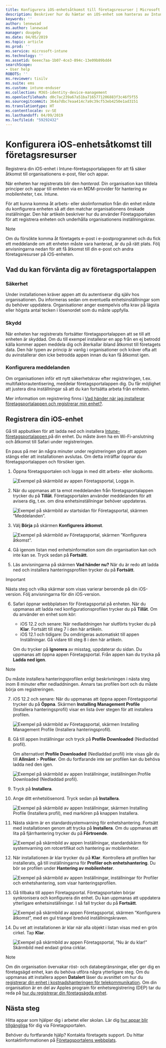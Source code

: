 ```yaml
---
title: Konfigurera iOS-enhetsåtkomst till företagsresurser | Microsoft Docs
description: Beskriver hur du hämtar en iOS-enhet som hanteras av Intune
keywords: ''
author: lenewsad
ms.author: lanewsad
manager: dougeby
ms.date: 04/05/2019
ms.topic: article
ms.prod: ''
ms.service: microsoft-intune
ms.technology: ''
ms.assetid: 6eeec7aa-1b07-4ce3-894c-13e09b89bdd4
searchScope:
- User help
ROBOTS: ''
ms.reviewer: tisilv
ms.suite: ems
ms.custom: intune-enduser
ms.collection: M365-identity-device-management
ms.openlocfilehash: d0c7ac239a67a51ba7165771206883f3c46f5f55
ms.sourcegitcommit: 364a7dbc7eaa414c7a9c39cf53eb4250e1ad3151
ms.translationtype: HT
ms.contentlocale: sv-SE
ms.lasthandoff: 04/09/2019
ms.locfileid: "59292432"
---
```

# <a name="set-up-ios-device-access-to-your-company-resources"></a>Konfigurera iOS-enhetsåtkomst till företagsresurser  

Registrera din iOS-enhet i Intune-företagsportalappen för att få säker åtkomst till organisationens e-post, filer och appar.

När enheten har registrerats blir den *hanterad*. Din organisation kan tilldela principer och appar till enheten via en MDM-provider för hantering av mobilenheter, t.ex. Intune.  

För att kunna komma åt arbets- eller skolinformation från din enhet måste du konfigurera enheten så att den matchar organisationens önskade inställningar. Den här artikeln beskriver hur du använder Företagsportalen för att registrera enheten och underhålla organisationens inställningskrav. 

> [!NOTE]
> Om du försökte komma åt företagets e-post i e-postprogrammet och du fick ett meddelande om att enheten måste vara hanterad, är du på rätt plats. Följ anvisningarna nedan för att få åtkomst till din e-post och andra företagsresurser på iOS-enheten.  

## <a name="what-to-expect-from-the-company-portal-app"></a>Vad du kan förvänta dig av företagsportalappen  

### <a name="security"></a>Säkerhet  
Under installationen kräver appen att du autentiserar dig själv hos organisationen. Du informeras sedan om eventuella enhetsinställningar som du behöver uppdatera. Organisationer anger exempelvis ofta krav på lägsta eller högsta antal tecken i lösenordet som du måste uppfylla.     

### <a name="protection"></a>Skydd  
När enheten har registrerats fortsätter företagsportalappen att se till att enheten är skyddad. Om du till exempel installerar en app från en ej betrodd källa kommer appen meddela dig och återkallar ibland åtkomst till företagets data. Den här typen av princip är vanlig i organisationer och kräver ofta att du avinstallerar den icke betrodda appen innan du kan få åtkomst igen.  

### <a name="setting-notifications"></a>Konfigurera meddelanden  
Om organisationen inför ett nytt säkerhetskrav efter registreringen, t.ex. multifaktorautentisering, meddelar företagsportalappen dig. Du får möjlighet att justera dina inställningar så att du kan fortsätta arbeta från enheten.  

Mer information om registrering finns i [Vad händer när jag installerar företagsportalappen och registrerar min enhet?](https://docs.microsoft.com//intune-user-help/what-happens-if-you-install-the-company-portal-app-and-enroll-your-device-in-intune-ios).  

## <a name="enroll-your-ios-device"></a>Registrera din iOS-enhet  

Gå till appbutiken för att ladda ned och installera [Intune-företagsportalappen ](install-and-sign-in-to-the-intune-company-portal-app-ios.md) på din enhet. Du måste även ha en Wi-Fi-anslutning och åtkomst till Safari under registreringen. 

En paus på mer än några minuter under registreringen göra att appen stängs eller att installationen avslutas. Om detta inträffar öppnar du företagsportalappen och försöker igen.  

1. Öppna företagsportalen och logga in med ditt arbets- eller skolkonto. 

    ![Exempel på skärmbild av appen Företagsportal, Logga in.](./media/ios-01-cp-enroll-1903.PNG)  

2. När du uppmanas att ta emot meddelanden från företagsportalappen trycker du på **Tillåt**. Företagsportalen använder meddelanden för att avisera dig, t.ex. om dina enhetsinställningar behöver uppdateras. 

    ![Exempel på skärmbild av startsidan för Företagsportal, skärmen ”Meddelanden”.](./media/ios-04-cp-enroll-1903.PNG)  

3. Välj **Börja** på skärmen **Konfigurera åtkomst**.  

     ![Exempel på skärmbild av Företagsportal, skärmen ”Konfigurera åtkomst”.](./media/ios-05-cp-enroll-1903.PNG)  

4. Gå igenom listan med enhetsinformation som din organisation kan och inte kan se. Tryck sedan på **Fortsätt**.  

5. Läs anvisningarna på skärmen **Vad händer nu?** När du är redo att ladda ned och installera hanteringsprofilen trycker du på **Fortsätt**.  

 > [!IMPORTANT]
> Nästa steg och vilka skärmar som visas varierar beroende på din iOS-version. Följ anvisningarna för din iOS-version. 

6. Safari öppnar webbplatsen för Företagsportal på enheten. När du uppmanas att ladda ned konfigurationsprofilen trycker du på **Tillåt**. Om du använder en enhet som kör:  
    * iOS 12.2 och senare: När nedladdningen har slutförts trycker du på **Klar**. Fortsätt till steg 7 i den här artikeln.
    * iOS 12.1 och tidigare: Du omdirigeras automatiskt till appen Inställningar. Gå vidare till steg 8 i den här artikeln.  
 
    Om du trycker på **Ignorera** av misstag, uppdaterar du sidan. Du uppmanas att öppna appen Företagsportal. Från appen kan du trycka på **Ladda ned igen**.

  > [!NOTE]
  > Du måste installera hanteringsprofilen enligt beskrivningen i nästa steg inom 8 minuter efter nedladdningen. Annars tas profilen bort och du måste börja om registreringen.  

7. iOS 12.2 och senare: När du uppmanas att öppna appen Företagsportal trycker du på **Öppna**. Skärmen **Installing Management Profile** (Installera hanteringsprofil) visar en lista över stegen för att installera profilen.

    ![Exempel på skärmbild av Företagsportal, skärmen Installing Management Profile (Installera hanteringsprofil).](./media/ios-1904-settings-icon.PNG)  

8. Gå till appen Inställningar och tryck på **Profile Downloaded** (Nedladdad profil).  

    Om alternativet **Profile Downloaded** (Nedladdad profil) inte visas går du till **Allmänt** > **Profiler**. Om du fortfarande inte ser profilen kan du behöva ladda ned den igen.  

    ![Exempel på skärmbild av appen Inställningar, inställningen Profile Downloaded (Nedladdad profil).](./media/ios-1904-settings-badge.PNG)  

9. Tryck på **Installera**.  
    
10. Ange ditt enhetslösenord. Tryck sedan på **Installera**.    

    ![Exempel på skärmbild av appen Inställningar, skärmen Installing Profile (Installera profil), med markören på knappen **Installera**.](./media/ios-1904-password-install.PNG)  


11. Nästa skärm är en standardsystemvarning för enhetshantering. Fortsätt med installationen genom att trycka på **Installera**. Om du uppmanas att lita på fjärrhantering trycker du på **Förtroende**.  

    ![Exempel på skärmbild av appen Inställningar, standardskärm för systemvarning om rotcertifikat och hantering av mobilenheter.](./media/ios-15-cp-enroll-1903.PNG)  

12. När installationen är klar trycker du på **Klar**. Kontrollera att profilen har installerats, gå till inställningarna för **Profiler och enhetshantering**. Du bör se profilen under **Hantering av mobilenheter**.   

    ![Exempel på skärmbild av appen Inställningar, inställningar för Profiler och enhetshantering, som visar hanteringsprofilen.](./media/ios-00-cp-enroll-1903.PNG)  

13. Gå tillbaka till appen Företagsportal. Företagsportalen börjar synkronisera och konfigurera din enhet. Du kan uppmanas att uppdatera ytterligare enhetsinställningar. I så fall trycker du på **Fortsätt**.  

    ![Exempel på skärmbild av appen Företagsportal, skärmen ”Konfigurera åtkomst”, med en gul triangel bredvid inställningskraven.](./media/ios-12-cp-enroll-1903.PNG)  

14. Du vet att installationen är klar när alla objekt i listan visas med en grön cirkel. Tap **Klar**.   
    
    ![Exempel på skärmbild av appen Företagsportal, ”Nu är du klar!” Skärmbild med endast gröna cirklar.](./media/ios-13-cp-enroll-1903.PNG)  

> [!Note]
> Om din organisation övervakar röst- och databegränsningar, eller ger dig en företagsägd enhet, kan du behöva utföra några ytterligare steg. Om du uppmanas att installera appen **Datalert** läser du avsnittet om hur du [registrerar din enhet i kostnadshanteringen för telekommunikation](enroll-your-device-with-telecom-expense-management-ios.md). Om din organisation är en del av Apples program för enhetsregistrering (DEP) tar du reda på [hur du registrerar din företagsägda enhet](enroll-your-device-dep-ios.md).  

## <a name="next-steps"></a>Nästa steg  
Hitta appar som hjälper dig i arbetet eller skolan. Lär dig [hur appar blir tillgängliga](use-managed-apps-on-your-device-ios.md) för dig via Företagsportalen.  

Behöver du fortfarande hjälp? Kontakta företagets support. Du hittar kontaktinformationen på [Företagsportalens webbplats](https://go.microsoft.com/fwlink/?linkid=2010980).  
